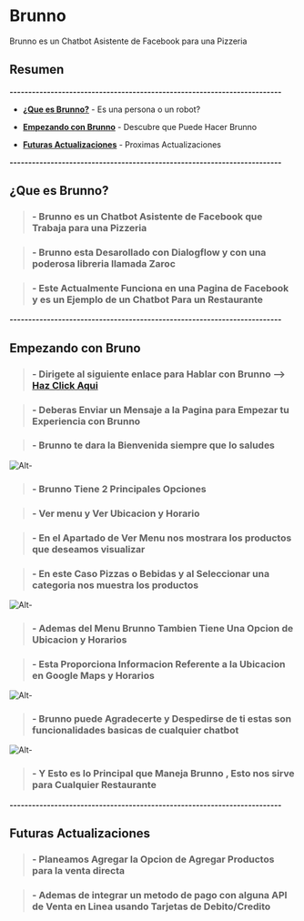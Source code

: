# Brunno
Brunno es un Chatbot Asistente de Facebook para una Pizzeria 

## Resumen

**-------------------------------------------------------------------------**

- **[¿Que es Brunno?](#quees)** - Es una persona o un robot?

- **[Empezando con Brunno](#empezando)** - Descubre que Puede Hacer Brunno

- **[Futuras Actualizaciones](#actualizaciones)** - Proximas Actualizaciones


**-------------------------------------------------------------------------**

## **¿Que es Brunno?**

> ### - Brunno es un Chatbot Asistente de Facebook que Trabaja para una Pizzeria

> ### - Brunno esta Desarollado con Dialogflow y con una poderosa libreria llamada Zaroc

> ### - Este Actualmente Funciona en una Pagina de Facebook y es un Ejemplo de un Chatbot Para un Restaurante 

**-------------------------------------------------------------------------**

## **Empezando con Bruno**

> ### - Dirigete al siguiente enlace para Hablar con Brunno --> **[Haz Click Aqui](https://www.facebook.com/CodexCeleste/)**

> ### - Deberas Enviar un Mensaje a la Pagina para Empezar tu Experiencia con Brunno

> ### - Brunno te dara la Bienvenida siempre que lo saludes

![Alt-](https://codexceleste.com/chatbots/brunno/core/images/gifs/brunno1.gif)

> ### - Brunno Tiene 2 Principales Opciones

> ### - Ver menu y Ver Ubicacion y Horario

> ### - En el Apartado de Ver Menu nos mostrara los productos que deseamos visualizar

> ### - En este Caso Pizzas o Bebidas y al Seleccionar una categoria nos muestra los productos

![Alt-](https://codexceleste.com/chatbots/brunno/core/images/gifs/brunno2.gif)

> ### - Ademas del Menu Brunno Tambien Tiene Una Opcion de Ubicacion y Horarios

> ### - Esta Proporciona Informacion Referente a la Ubicacion en Google Maps y Horarios

![Alt-](https://codexceleste.com/chatbots/brunno/core/images/gifs/brunno3.gif)

> ### - Brunno puede Agradecerte y Despedirse de ti estas son funcionalidades basicas de cualquier chatbot

![Alt-](https://codexceleste.com/chatbots/brunno/core/images/gifs/brunno4.gif)

> ### - Y Esto es lo Principal que Maneja Brunno , Esto nos sirve para Cualquier Restaurante 

**-------------------------------------------------------------------------**

## **Futuras Actualizaciones**

> ### - Planeamos Agregar la Opcion de Agregar Productos para la venta directa

> ### - Ademas de integrar un metodo de pago con alguna API de Venta en Linea usando Tarjetas de Debito/Credito













